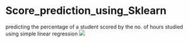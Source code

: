 # Score_prediction_using_Sklearn

predicting the percentage of a student scored by the no. of hours studied using simple linear regression
![](https://blog.trello.com/shorten-study-time-get-results-as-a-student)
